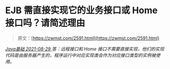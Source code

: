 <!--yml
category: 未分类
date: 0001-01-01 00:00:00
--->

# EJB 需直接实现它的业务接口或 Home 接口吗？请简述理由

> 原文：[https://zwmst.com/2591.html](https://zwmst.com/2591.html)

   [ *Java基础* ](https://zwmst.com/java%e5%9f%ba%e7%a1%80)*[ <time datetime="2021-08-29T11:18:31+08:00"> 2021-08-29 </time> ](https://zwmst.com/2591.html)  答：远程接口和 Home 接口不需要直接实现，他们的实现代码是由服务器产生的，程序运行中对应实现类会作为对应接口类型的实例被使用。*